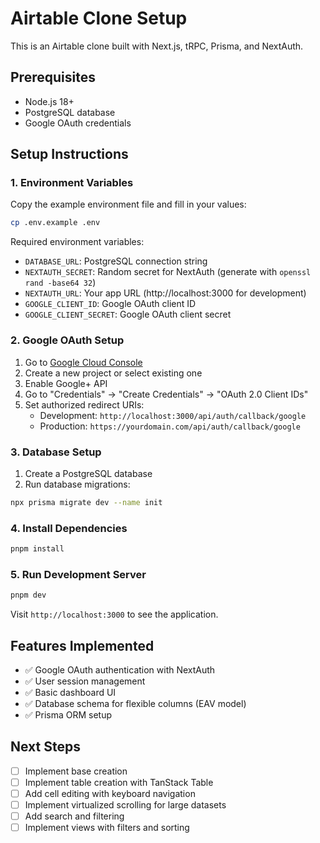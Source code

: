 # Airtable Clone Setup

This is an Airtable clone built with Next.js, tRPC, Prisma, and NextAuth.

## Prerequisites

- Node.js 18+
- PostgreSQL database
- Google OAuth credentials

## Setup Instructions

### 1. Environment Variables

Copy the example environment file and fill in your values:

```bash
cp .env.example .env
```

Required environment variables:

- `DATABASE_URL`: PostgreSQL connection string
- `NEXTAUTH_SECRET`: Random secret for NextAuth (generate with `openssl rand -base64 32`)
- `NEXTAUTH_URL`: Your app URL (http://localhost:3000 for development)
- `GOOGLE_CLIENT_ID`: Google OAuth client ID
- `GOOGLE_CLIENT_SECRET`: Google OAuth client secret

### 2. Google OAuth Setup

1. Go to [Google Cloud Console](https://console.cloud.google.com/)
2. Create a new project or select existing one
3. Enable Google+ API
4. Go to "Credentials" → "Create Credentials" → "OAuth 2.0 Client IDs"
5. Set authorized redirect URIs:
   - Development: `http://localhost:3000/api/auth/callback/google`
   - Production: `https://yourdomain.com/api/auth/callback/google`

### 3. Database Setup

1. Create a PostgreSQL database
2. Run database migrations:

```bash
npx prisma migrate dev --name init
```

### 4. Install Dependencies

```bash
pnpm install
```

### 5. Run Development Server

```bash
pnpm dev
```

Visit `http://localhost:3000` to see the application.

## Features Implemented

- ✅ Google OAuth authentication with NextAuth
- ✅ User session management
- ✅ Basic dashboard UI
- ✅ Database schema for flexible columns (EAV model)
- ✅ Prisma ORM setup

## Next Steps

- [ ] Implement base creation
- [ ] Implement table creation with TanStack Table
- [ ] Add cell editing with keyboard navigation
- [ ] Implement virtualized scrolling for large datasets
- [ ] Add search and filtering
- [ ] Implement views with filters and sorting
